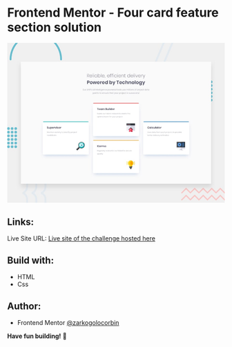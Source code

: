# Frontend Mentor - Four card feature section solution

![Design preview for the 3-column preview card component coding challenge](./design/desktop-preview.jpg)

## Links:

Live Site URL: [Live site of the challenge hosted here](https://zarkogolocorbin.github.io/frontend-mentor-project/four-card-feature-section/)

## Build with:

- HTML
- Css

## Author:

- Frontend Mentor [@zarkogolocorbin](https://www.frontendmentor.io/profile/zarkogolocorbin)

**Have fun building!** 🚀
